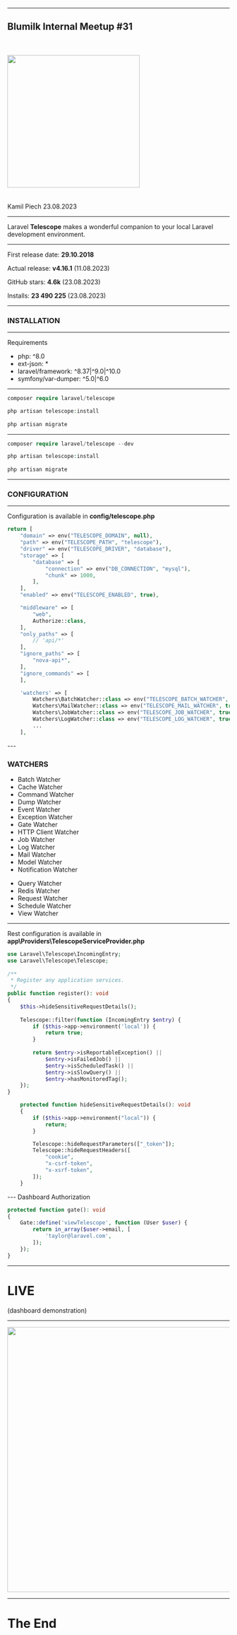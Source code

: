 
---
## Blumilk Internal Meetup #31

\
\
<img src="presentations/2023-08-23-telescope/images/logo.svg" width="300px">
\
\
\
Kamil Piech 23.08.2023


---

Laravel **Telescope** makes a wonderful companion to your local Laravel development environment.

---

First release date: **29.10.2018**

Actual release: **v4.16.1** (11.08.2023)

GitHub stars: **4.6k** (23.08.2023)

Installs: **23 490 225** (23.08.2023)

---
### INSTALLATION

---

Requirements

- php: ^8.0 
- ext-json: *
- laravel/framework: ^8.37|^9.0|^10.0 
- symfony/var-dumper: ^5.0|^6.0 
---

```php
composer require laravel/telescope

php artisan telescope:install
 
php artisan migrate
```

---

```php
composer require laravel/telescope --dev

php artisan telescope:install
 
php artisan migrate
```

---

### CONFIGURATION

---

<section>

Configuration is available in **config/telescope.php**

```php
return [
    "domain" => env("TELESCOPE_DOMAIN", null),
    "path" => env("TELESCOPE_PATH", "telescope"),
    "driver" => env("TELESCOPE_DRIVER", "database"),
    "storage" => [
        "database" => [
            "connection" => env("DB_CONNECTION", "mysql"),
            "chunk" => 1000,
        ],
    ],
    "enabled" => env("TELESCOPE_ENABLED", true),
```
</section>
<section>

```php
    "middleware" => [
        "web",
        Authorize::class,
    ],
    "only_paths" => [
        // 'api/*'
    ],
    "ignore_paths" => [
        "nova-api*",
    ],
    "ignore_commands" => [
    ],
```

</section>
<section>

```php
    'watchers' => [
        Watchers\BatchWatcher::class => env("TELESCOPE_BATCH_WATCHER", true),
        Watchers\MailWatcher::class => env("TELESCOPE_MAIL_WATCHER", true),
        Watchers\JobWatcher::class => env("TELESCOPE_JOB_WATCHER", true),
        Watchers\LogWatcher::class => env("TELESCOPE_LOG_WATCHER", true),
        ...
    ],
```

</section>
---
<section>

### WATCHERS

</section>

<section>

- Batch Watcher
- Cache Watcher
- Command Watcher
- Dump Watcher
- Event Watcher
- Exception Watcher
- Gate Watcher
- HTTP Client Watcher
- Job Watcher
- Log Watcher
- Mail Watcher
- Model Watcher
- Notification Watcher
</section>

<section>

- Query Watcher
- Redis Watcher
- Request Watcher
- Schedule Watcher
- View Watcher
</section>


---
<section>

Rest configuration is available in **app\Providers\TelescopeServiceProvider.php**

```php
use Laravel\Telescope\IncomingEntry;
use Laravel\Telescope\Telescope;
 
/**
 * Register any application services.
 */
public function register(): void
{
    $this->hideSensitiveRequestDetails();
 
    Telescope::filter(function (IncomingEntry $entry) {
        if ($this->app->environment('local')) {
            return true;
        }
 
        return $entry->isReportableException() ||
            $entry->isFailedJob() ||
            $entry->isScheduledTask() ||
            $entry->isSlowQuery() ||
            $entry->hasMonitoredTag();
    });
}
```
</section>
<section>

```php
    protected function hideSensitiveRequestDetails(): void
    {
        if ($this->app->environment("local")) {
            return;
        }

        Telescope::hideRequestParameters(["_token"]);
        Telescope::hideRequestHeaders([
            "cookie",
            "x-csrf-token",
            "x-xsrf-token",
        ]);
    }

```
</section>
---
Dashboard Authorization

```php
protected function gate(): void
{
    Gate::define('viewTelescope', function (User $user) {
        return in_array($user->email, [
            'taylor@laravel.com',
        ]);
    });
}
```
---

# LIVE

(dashboard demonstration)

---

<img src="presentations/2023-08-23-telescope/images/meme.jpeg" width="600px">

---

# The End
